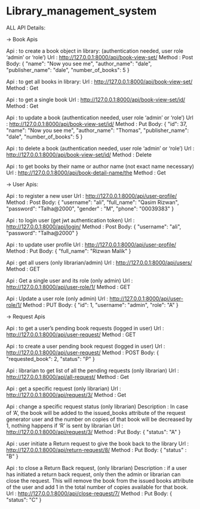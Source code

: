 # Library_management_system

ALL API Details:


-> Book Apis


Api : to create a book object in library: (authentication needed, user role ‘admin’ or ‘role’)
Url : http://127.0.0.1:8000/api/book-view-set/
Method : Post
Body:
 {
"name": "Now you see me",
"author_name": "dale",
"publisher_name": "dale",
"number_of_books": 5
}

Api : to get all books in library: 
Url : http://127.0.0.1:8000/api/book-view-set/
Method : Get

Api : to get a single book
Url : http://127.0.0.1:8000/api/book-view-set/id/
Method : Get

Api : to update a book (authentication needed, user role ‘admin’ or ‘role’)
Url : http://127.0.0.1:8000/api/book-view-set/id/
Method : Put
Body: 
{
"id": 37,
"name": "Now you see me",
"author_name": "Thomas",
"publisher_name": "dale",
"number_of_books": 5
}

Api : to delete a book (authentication needed, user role ‘admin’ or ‘role’)
Url : http://127.0.0.1:8000/api/book-view-set/id/
Method : Delete

Api : to get books by their name or author name (not exact name necessary)
Url : http://127.0.0.1:8000/api/book-detail-name/the
Method : Get


-> User Apis:


Api : to register a new user 
Url : http://127.0.0.1:8000/api/user-profile/
Method : Post
Body: 
{
"username": "ali",
"full_name": "Qasim Rizwan",
"password": "Talha@2000",
"gender" : "M",
"phone": "00039383"
}

Api : to login user (get jwt authentication token)
Url : http://127.0.0.1:8000/api/login/
Method : Post
Body: 
{
"username": "ali",
"password": "Talha@2000"
}

Api : to update user profile
Url : http://127.0.0.1:8000/api/user-profile/
Method : Put
Body: 
{
"full_name": "Rizwan Malik"
}


Api : get all users (only librarian/admin)
Url : http://127.0.0.1:8000/api/users/
Method : GET

Api : Get a single user and its role (only admin)
Url : http://127.0.0.1:8000/api/user-role/1/
Method : GET

Api : Update a user role (only admin)
Url : http://127.0.0.1:8000/api/user-role/1/
Method : PUT
Body: 
{
"id": 1,
"username": "admin",
"role": "A"
}




-> Request Apis


Api : to get a user’s  pending book requests (logged in user)
Url : http://127.0.0.1:8000/api/user-request/
Method : GET

Api : to create a user pending book request (logged in user)
Url : http://127.0.0.1:8000/api/user-request/
Method : POST
Body: 
{
"requested_book": 2,
"status": "P"
}

Api : librarian to get list of all the pending requests (only librarian)
Url : http://127.0.0.1:8000/api/all-request/
Method : Get

Api : get a specific request (only librarian)
Url : http://127.0.0.1:8000/api/request/3/
Method : Get

Api : change a specific request status (only librarian) 
Description : In case of ‘A’, the book will be added to the issued_books attribute of the request generator user and the number on copies of that book will be decreased by 1, nothing happens if ‘R’ is sent by librarian 
Url : http://127.0.0.1:8000/api/request/3/
Method : Put
Body: 
{
"status": "A"
}

Api : user initiate a Return request to give the book back to the library
Url : http://127.0.0.1:8000/api/return-request/8/
Method : Put
Body: 
{
"status" : "B"
}

Api : to close a Return Back request, (only librarian)
Description : if a user has initiated a return back request, only then the admin or librarian can close the request. This will remove the book from the issued books attribute of the user and add 1 in the total number of copies available for that book.
Url : http://127.0.0.1:8000/api/close-request/7/
Method : Put
Body: 
{
"status": "C"
}
